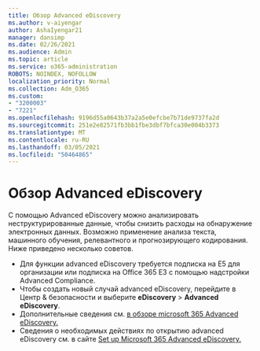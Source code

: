 ```yaml
---
title: Обзор Advanced eDiscovery
ms.author: v-aiyengar
author: AshaIyengar21
manager: dansimp
ms.date: 02/26/2021
ms.audience: Admin
ms.topic: article
ms.service: o365-administration
ROBOTS: NOINDEX, NOFOLLOW
localization_priority: Normal
ms.collection: Adm_O365
ms.custom:
- "3200003"
- "7221"
ms.openlocfilehash: 9196d55a0643b37a2a5e0efcbe7b71de9737fa2d
ms.sourcegitcommit: 251e2e82571fb3bb1fbe3dbf7bfca30e004b3373
ms.translationtype: MT
ms.contentlocale: ru-RU
ms.lasthandoff: 03/05/2021
ms.locfileid: "50464865"
---
```

# <a name="overview-of-advanced-ediscovery"></a>Обзор Advanced eDiscovery

С помощью Advanced eDiscovery можно анализировать неструктурированные данные, чтобы снизить расходы на обнаружение электронных данных. Возможно применение анализа текста, машинного обучения, релевантного и прогнозирующего кодирования. Ниже приведено несколько советов.

- Для функции advanced eDiscovery требуется подписка на E5 для организации или подписка на Office 365 E3 с помощью надстройки Advanced Compliance.
- Чтобы создать новый случай advanced eDiscovery, перейдите в Центр & безопасности и выберите **eDiscovery** [](https://go.microsoft.com/fwlink/p/?linkid=2077143)  >  **Advanced eDiscovery**.
- Дополнительные сведения см. [в обзоре microsoft 365 Advanced eDiscovery.](https://go.microsoft.com/fwlink/?linkid=2101588)
- Сведения о необходимых действиях по открытию advanced eDiscovery см. в сайте [Set up Microsoft 365 Advanced eDiscovery.](https://go.microsoft.com/fwlink/?linkid=2122672)